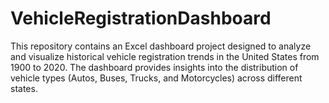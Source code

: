 # VehicleRegistrationDashboard
This repository contains an Excel dashboard project designed to analyze and visualize historical vehicle registration trends in the United States from 1900 to 2020. The dashboard provides insights into the distribution of vehicle types (Autos, Buses, Trucks, and Motorcycles) across different states.

